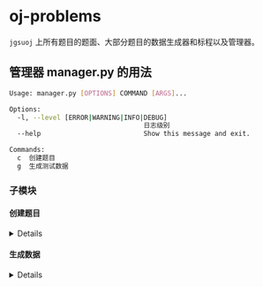 # oj-problems

`jgsuoj` 上所有题目的题面、大部分题目的数据生成器和标程以及管理器。

## 管理器 manager.py 的用法

```bash
Usage: manager.py [OPTIONS] COMMAND [ARGS]...

Options:
  -l, --level [ERROR|WARNING|INFO|DEBUG]
                                  日志级别
  --help                          Show this message and exit.

Commands:
  c  创建题目
  g  生成测试数据
```

### 子模块

#### 创建题目

<details>

```bash
Usage: manager.py c [OPTIONS] PIDS...

  创建题目

Options:
  -s, --source [luogu]   从何处获取题目
  -i, --spids SOURCEIDS  获取哪些题面，支持区间，题目数量及顺序要与要创建的题目相同
  -sa, --submitans       提交答案题
  -ng, --nogen           不生成生成器模板
  -ns, --nostd           不生成标程模板
  -py, --python          使用 python 生成器
```

</details>

#### 生成数据

<details>
  
```bash
Usage: manager.py g [OPTIONS] [PIDS]...

  生成测试数据
```

</details>
